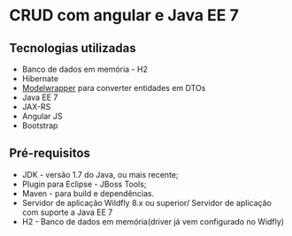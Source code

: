 # CRUD com angular e Java EE 7

Tecnologias utilizadas
-------

* Banco de dados em memória - H2
* Hibernate
* [Modelwrapper](http://modelmapper.org/)  para converter entidades em DTOs
* Java EE 7
* JAX-RS
* Angular JS
* Bootstrap

Pré-requisitos
-------
* JDK - versão 1.7 do Java, ou mais recente;
* Plugin para Eclipse - JBoss Tools;
* Maven - para build e dependências.
* Servidor de aplicação Wildfly 8.x ou superior/ Servidor de aplicação com suporte a Java EE 7
* H2 - Banco de dados em memória(driver já vem configurado no Widfly)

